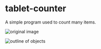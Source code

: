 # tablet-counter

A simple program used to count many items.

![original image]()

![outline of objects](https://github.com/quinson/tablet-counter/blob/master/img/drawing.gif)
